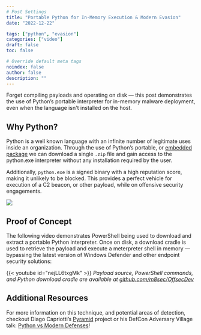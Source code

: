 ```yaml
---
# Post Settings
title: "Portable Python for In-Memory Execution & Modern Evasion"
date: "2022-12-22"

tags: ["python", "evasion"]
categories: ["video"]
draft: false
toc: false

# Override default meta tags
noindex: false
author: false
description: ""
---
```


Forget compiling payloads and operating on disk — this post demonstrates the use of Python’s portable interpreter for in-memory malware deployment, even when the language isn't installed on the host.


## Why Python?
Python is a well known language with an infinite number of legitimate uses inside an organization. Through the use of Python’s portable, or [embedded package](https://www.python.org/downloads/windows/) we can download a single `.zip` file and gain access to the python.exe interpreter without any installation required by the user.

Additionally, `python.exe` is a signed binary with a high reputation score, making it unlikely to be blocked. This provides a perfect vehicle for execution of a C2 beacon, or other payload, while on offensive security engagements.

![](/images/posts/portable-python/pm3_1.png)

## Proof of Concept
The following video demonstrates PowerShell being used to download and extract a portable Python interpreter. Once on disk, a download cradle is used to retrieve the payload and execute a meterpreter shell in memory — bypassing the latest version of Windows Defender and other endpoint security solutions:

{{< youtube id="nejLL6txgMk" >}}
*Payload source, PowerShell commands, and Python download cradle are available at [github.com/m8sec/OffsecDev](https://github.com/m8sec/OffsecDev)*

## Additional Resources
For more information on this technique, and potential areas of detection, checkout Diago Capriotti’s [Pyramid](https://github.com/naksyn/Pyramid) project or his DefCon Adversary Village talk: [Python vs Modern Defenses](https://github.com/naksyn/talks/blob/main/DEFCON30/Diego%20Capriotti%20-%20DEFCON30%20Adversary%20Village%20-%20%20Python%20vs%20Modern%20Defenses.pdf)!

